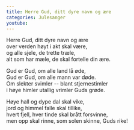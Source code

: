 ```yaml
---
title: Herre Gud, ditt dyre navn og ære
categories: Julesanger
youtube: 
---
```


Herre Gud, ditt dyre navn og ære  
over verden høyt i akt skal være,  
og alle sjele, de trette træle,  
alt som har mæle, de skal fortelle din ære.

Gud er Gud, om alle land lå øde,  
Gud er Gud, om alle mann var døde.  
Om slekter svimler -- blant stjernestimler  
i høye himler utallig vrimler Guds grøde.

Høye hall og dype dal skal vike,  
jord og himmel falle skal tillike,  
hvert fjell, hver tinde skal brått forsvinne,  
men opp skal rinne, som solen skinne, Guds rike!
